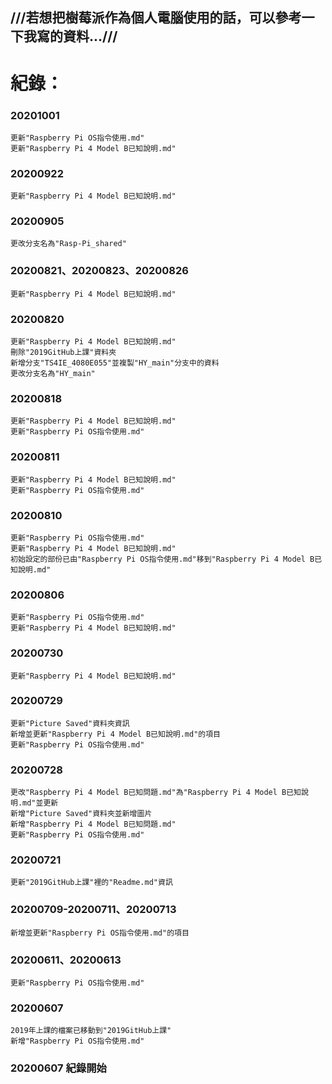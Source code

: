 ## ///若想把樹莓派作為個人電腦使用的話，可以參考一下我寫的資料...///
# 紀錄：
### 20201001
```
更新"Raspberry Pi OS指令使用.md"
更新"Raspberry Pi 4 Model B已知說明.md"
```
### 20200922
```
更新"Raspberry Pi 4 Model B已知說明.md"
```
### 20200905
```
更改分支名為"Rasp-Pi_shared"
```
### 20200821、20200823、20200826
```
更新"Raspberry Pi 4 Model B已知說明.md"
```
### 20200820
```
更新"Raspberry Pi 4 Model B已知說明.md"
刪除"2019GitHub上課"資料夾
新增分支"TS4IE_4080E055"並複製"HY_main"分支中的資料
更改分支名為"HY_main"
```
### 20200818
```
更新"Raspberry Pi 4 Model B已知說明.md"
更新"Raspberry Pi OS指令使用.md"
```
### 20200811
```
更新"Raspberry Pi 4 Model B已知說明.md"
更新"Raspberry Pi OS指令使用.md"
```
### 20200810
```
更新"Raspberry Pi OS指令使用.md"
更新"Raspberry Pi 4 Model B已知說明.md"
初始設定的部份已由"Raspberry Pi OS指令使用.md"移到"Raspberry Pi 4 Model B已知說明.md"
```
### 20200806
```
更新"Raspberry Pi OS指令使用.md"
更新"Raspberry Pi 4 Model B已知說明.md"
```
### 20200730
```
更新"Raspberry Pi 4 Model B已知說明.md"
```
### 20200729
```
更新"Picture Saved"資料夾資訊
新增並更新"Raspberry Pi 4 Model B已知說明.md"的項目
更新"Raspberry Pi OS指令使用.md"
```
### 20200728
```
更改"Raspberry Pi 4 Model B已知問題.md"為"Raspberry Pi 4 Model B已知說明.md"並更新
新增"Picture Saved"資料夾並新增圖片
新增"Raspberry Pi 4 Model B已知問題.md"
更新"Raspberry Pi OS指令使用.md"
```
### 20200721
```
更新"2019GitHub上課"裡的"Readme.md"資訊
```
### 20200709-20200711、20200713
```
新增並更新"Raspberry Pi OS指令使用.md"的項目
```
### 20200611、20200613
```
更新"Raspberry Pi OS指令使用.md"
```
### 20200607 
```
2019年上課的檔案已移動到"2019GitHub上課"
新增"Raspberry Pi OS指令使用.md"
```
### 20200607 紀錄開始
